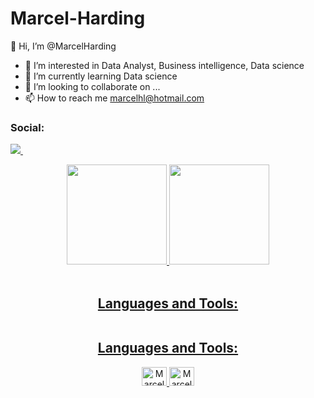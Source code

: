 # Marcel-Harding
👋 Hi, I’m @MarcelHarding
- 👀 I’m interested in Data Analyst, Business intelligence, Data science
- 🌱 I’m currently learning Data science
- 💞️ I’m looking to collaborate on ...
- 📫 How to reach me marcelhl@hotmail.com

<h3>Social:</h3>
<p>
  <a href="https://www.linkedin.com/in/marcel-harding/">
  <img src="https://img.shields.io/badge/LinkedIn-0077B5?style=for-the-badge&logo=linkedin&logoColor=white" />        
  </a>&nbsp;&nbsp;
</p>

<div align="center">  
  <a href="https://github.com/MarcelHarding">
  <img height="160em" src="https://github-readme-stats.vercel.app/api?username=MarcelHarding&show_icons=true&theme=dark&include_all_commits=true&count_private=true"/>
  <img height="160em" src="https://github-readme-stats.vercel.app/api/top-langs/?username=MarcelHarding&layout=compact&langs_count=7&theme=dark"/>
  
  </div>

<div style="display: inline_block"><br>
  <h2 align="center">Languages and Tools:</h2>
  <p align="center"> <alt="Marcel-Py" height="30" width="40" src="https://cdn.jsdelivr.net/gh/devicons/devicon/icons/python/python-original.svg" />
  <img align="center"> <alt="Marcel-MySQL" height="30" width="40" src="https://cdn.jsdelivr.net/gh/devicons/devicon/icons/mysql/mysql-original.svg" />
  
</div>
  

<h2 align="center">Languages and Tools:</h2>
<p align="center"> <img src="[https://imgur.com/MbpYAc0.png](https://cdn.jsdelivr.net/gh/devicons/devicon/icons/python/python-original.svg)" alt="Marcel-Py" width="40" height="30"/> <img src="[https://imgur.com/6Wg7L5Q.png](https://cdn.jsdelivr.net/gh/devicons/devicon/icons/mysql/mysql-original.svg)" alt="Marcel-MySQL" width="40" height="30"/> </p>
